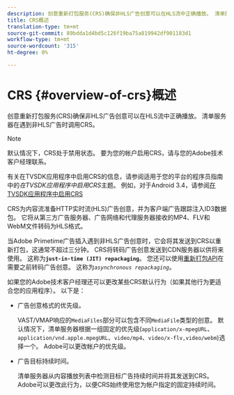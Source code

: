 ```yaml
---
description: 创意重新打包服务(CRS)确保非HLS广告创意可以在HLS流中正确播放。 清单服务器在遇到非HLS广告时调用CRS。
title: CRS概述
translation-type: tm+mt
source-git-commit: 89bdda1d4bd5c126f19ba75a819942df901183d1
workflow-type: tm+mt
source-wordcount: '315'
ht-degree: 0%

---
```



# CRS {#overview-of-crs}概述

创意重新打包服务(CRS)确保非HLS广告创意可以在HLS流中正确播放。 清单服务器在遇到非HLS广告时调用CRS。

>[!NOTE]
>
>默认情况下，CRS处于禁用状态。 要为您的帐户启用CRS，请与您的Adobe技术客户经理联系。
>
>有关在TVSDK应用程序中启用CRS的信息，请参阅适用于您的平台的程序员指南中的&#x200B;*在TVSDK应用程序中启用CRS*&#x200B;主题。 例如，对于Android 3.4，请参阅[在TVSDK应用程序中启用CRS](../../programming/tvsdk-3x-android-prog/android-3x-advertising/ad-insertion/ad-transcoding/android-3x-ad-transcoding.md)

CRS为内容流准备HTTP实时流(HLS)广告创意，并为客户端广告跟踪注入ID3数据包。 它将从第三方广告服务器、广告网络和代理服务器接收的MP4、FLV和WebM文件转码为HLS格式。

当Adobe Primetime广告插入遇到非HLS广告创意时，它会将其发送到CRS以重新打包，这通常不超过三分钟。 CRS将转码广告创意发送到CDN服务器以供将来使用。 这称为&#x200B;**`just-in-time (JIT) repackaging`**。 您还可以使用[重新打包API](../../primetime-ad-insertion/~old-creative-repackaging-service/api-repackage.md)在需要之前转码广告创意。 这称为&#x200B;*`asynchronous repackaging`*。

如果您的Adobe技术客户经理还可以更改某些CRS默认行为（如果其他行为更适合您的应用程序）。 以下是：

* 广告创意格式的优先级。

   VAST/VMAP响应的`MediaFiles`部分可以包含不同`MediaFile`类型的创意。 默认情况下，清单服务器根据一组固定的优先级(`application/x-mpegURL`、`application/vnd.apple.mpegURL`、`video/mp4`、`video/x-flv,video/webm`)选择一个。 Adobe可以更改帐户的优先级。
* 广告目标持续时间。

   清单服务器从内容播放列表中检测目标广告持续时间并将其发送到CRS。 Adobe可以更改此行为，以便CRS始终使用您为帐户指定的固定持续时间。
